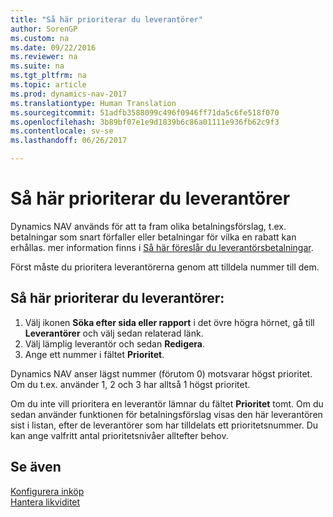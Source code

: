 ```yaml
---
title: "Så här prioriterar du leverantörer"
author: SorenGP
ms.custom: na
ms.date: 09/22/2016
ms.reviewer: na
ms.suite: na
ms.tgt_pltfrm: na
ms.topic: article
ms.prod: dynamics-nav-2017
ms.translationtype: Human Translation
ms.sourcegitcommit: 51adfb3588099c496f0946ff71da5c6fe518f070
ms.openlocfilehash: 3b89bf07e1e9d1839b6c86a01111e936fb62c9f3
ms.contentlocale: sv-se
ms.lasthandoff: 06/26/2017

---
```


# <a name="how-to-prioritize-vendors"></a>Så här prioriterar du leverantörer
Dynamics NAV används för att ta fram olika betalningsförslag, t.ex. betalningar som snart förfaller eller betalningar för vilka en rabatt kan erhållas. mer information finns i [Så här föreslår du leverantörsbetalningar](payables-how-suggest-vendor-payments.md).

Först måste du prioritera leverantörerna genom att tilldela nummer till dem.

## <a name="to-prioritize-vendors"></a>Så här prioriterar du leverantörer:
1. Välj ikonen **Söka efter sida eller rapport** i det övre högra hörnet, gå till **Leverantörer** och välj sedan relaterad länk.
2. Välj lämplig leverantör och sedan **Redigera**.
3. Ange ett nummer i fältet **Prioritet**.

Dynamics NAV anser lägst nummer (förutom 0) motsvarar högst prioritet. Om du t.ex. använder 1, 2 och 3 har alltså 1 högst prioritet.

Om du inte vill prioritera en leverantör lämnar du fältet **Prioritet** tomt. Om du sedan använder funktionen för betalningsförslag visas den här leverantören sist i listan, efter de leverantörer som har tilldelats ett prioritetsnummer. Du kan ange valfritt antal prioritetsnivåer alltefter behov.

## <a name="see-also"></a>Se även
[Konfigurera inköp](purchasing-setup-purchasing.md)  
[Hantera likviditet](payables-manage-payables.md)

